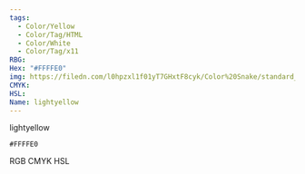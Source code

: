 ```yaml
---
tags:
  - Color/Yellow
  - Color/Tag/HTML
  - Color/White
  - Color/Tag/x11
RBG: 
Hex: "#FFFFE0"
img: https://filedn.com/l0hpzxl1f01yT7GHxtF8cyk/Color%20Snake/standard_csv_to_svg//#FFFFE0.svg
CMYK: 
HSL: 
Name: lightyellow
---
```

lightyellow
```palette
#FFFFE0
```
RGB
CMYK
HSL